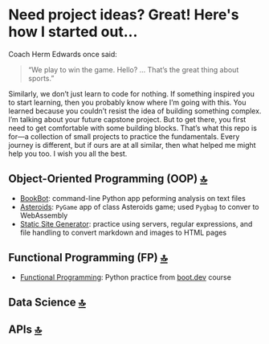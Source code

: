 # Need project ideas? Great! Here's how I started out...

Coach Herm Edwards once said:

> “We play to win the game. Hello? ... That’s the great thing about sports.”

Similarly, we don’t just learn to code for nothing. If something inspired you to start learning, then you probably know where I’m going with this. You learned because you couldn’t resist the idea of building something complex. I’m talking about your future capstone project. But to get there, you first need to get comfortable with some building blocks. That’s what this repo is for—a collection of small projects to practice the fundamentals. Every journey is different, but if ours are at all similar, then what helped me might help you too. I wish you all the best.

## Object-Oriented Programming (OOP) [🔝](#need-project-ideas-great-heres-how-i-started-out)

* [BookBot](https://github.com/barronbytes/mini-projects/tree/main/bookbot): command-line Python app peforming analysis on text files
* [Asteroids](https://github.com/barronbytes/mini-projects/tree/main/asteroids): `PyGame` app of class Asteroids game; used `Pygbag` to conver to WebAssembly
* [Static Site Generator](https://github.com/barronbytes/mini-projects/tree/main/static-site-generator): practice using servers, regular expressions, and file handling to convert markdown and images to HTML pages

## Functional Programming (FP) [🔝](#need-project-ideas-great-heres-how-i-started-out)

* [Functional Programming](https://github.com/barronbytes/mini-projects/tree/main/functional-programming): Python practice from [boot.dev](boot.dev) course

## Data Science [🔝](#need-project-ideas-great-heres-how-i-started-out)

## APIs [🔝](#need-project-ideas-great-heres-how-i-started-out)
